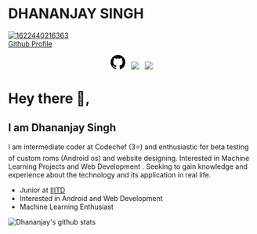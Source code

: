 # DHANANJAY SINGH
<a href="https://ibb.co/31hT0vw"><img src="https://i.ibb.co/2qKFjSw/1622440216363.jpg" alt="1622440216363" border="0"></a><br /><a target='_blank' href='https://github.com/Dhananjay19161'>Github Profile</a><br />



<p align='center'>
<a href="https://mail.google.com/mail/u/0/#sent/QgrcJHsHqgXgGXHDRcksfJhNTxkRxMmRrFl?projector=1&messagePartId=0.1"><img height="30" src="https://github.com/Dhananjay19161/Dhananjay19161/blob/master/github.png"></a>&nbsp;&nbsp;
<a href="https://www.instagram.com/dhananjay_singh19/"><img height="30" src="https://github.com/WaylonWalker/WaylonWalker/blob/main/icon/instagram.jpg?raw=true"></a>&nbsp;&nbsp;
<a href="https://www.linkedin.com/in/dhananjay-singh-88a82889/"><img height="30" src="https://github.com/WaylonWalker/WaylonWalker/blob/main/icon/linkedin.png?raw=true"></a>
</p>

# Hey there 👋,
## I am Dhananjay Singh 
I am intermediate coder at Codechef (3⭐) and enthusiastic for beta testing of custom roms (Android os) and website designing. Interested in Machine Learning Projects and Web Development . Seeking to gain knowledge and experience about the technology and its application in real life. 

- Junior at <a target='_blank' href='https://www.iiitd.ac.in/'>IIITD</a><br />
- Interested in Android and Web Development
- Machine Learning Enthusiast



 ![Dhananjay's github stats](https://github-readme-stats.vercel.app/api?username=Dhananjay19161&show_icons=true&theme=tokyonight)
 <p>
 

